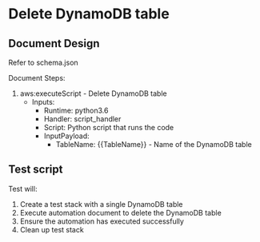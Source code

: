 # Delete DynamoDB table


## Document Design

Refer to schema.json

Document Steps:
1. aws:executeScript - Delete DynamoDB table
   * Inputs:
     * Runtime: python3.6
     * Handler: script_handler
     * Script: Python script that runs the code
     * InputPayload:
       * TableName: {{TableName}} - Name of the DynamoDB table

## Test script

Test will:
  1. Create a test stack with a single DynamoDB table
  2. Execute automation document to delete the DynamoDB table
  3. Ensure the automation has executed successfully
  4. Clean up test stack
